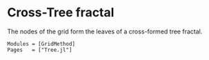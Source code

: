 
# Cross-Tree fractal

  The nodes of the grid form the leaves of a cross-formed tree fractal.

```@autodocs
Modules = [GridMethod]
Pages   = ["Tree.jl"]
```

